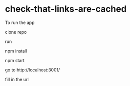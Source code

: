 # check-that-links-are-cached

To run the app

clone repo

run

npm install

npm start

go to http://localhost:3001/

fill in the url

